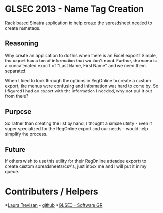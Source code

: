 GLSEC 2013 - Name Tag Creation
==============================
Rack based Sinatra application to help create the spreadsheet needed to create nametags.

Reasoning
---------
Why create an application to do this when there is an Excel export? Simple, the export has a ton of information that we don't need. Further, the name is a concatenated export of "Last Name, First Name" and we need them separated.

When I tried to look through the options in RegOnline to create a custom export, the menus were confusing and information was hard to come by. So I figured I had an export with the information I needed, why not pull it out from there?

Purpose
-------
So rather than creating the list by hand, I thought a simple utility - even if super specialized for the RegOnline export and our needs - would help simplify the process.

Future
------
If others wish to use this utility for their RegOnline attendee exports to create custom spreadsheets/csv's, just inbox me and I will put it in my queue.

Contributers / Helpers
======================
*[Laura Trevisan](http://ltrevisan.net/) - [github](/ljtrevisan/)
*[GLSEC - Software GR](http://glsec.org/)